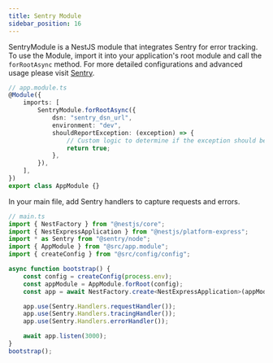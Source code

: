 ```yaml
---
title: Sentry Module
sidebar_position: 16
---
```


SentryModule is a NestJS module that integrates Sentry for error tracking. To use the Module, import it into your application's root module and call the `forRootAsync` method. For more detailed configurations and advanced usage please visit [Sentry](https://docs.sentry.io/platforms/javascript/guides/node/configuration/).

```ts
// app.module.ts
@Module({
    imports: [
        SentryModule.forRootAsync({
            dsn: "sentry_dsn_url",
            environment: "dev",
            shouldReportException: (exception) => {
                // Custom logic to determine if the exception should be reported
                return true;
            },
        }),
    ],
})
export class AppModule {}
```

In your main file, add Sentry handlers to capture requests and errors.

```ts
// main.ts
import { NestFactory } from "@nestjs/core";
import { NestExpressApplication } from "@nestjs/platform-express";
import * as Sentry from "@sentry/node";
import { AppModule } from "@src/app.module";
import { createConfig } from "@src/config/config";

async function bootstrap() {
    const config = createConfig(process.env);
    const appModule = AppModule.forRoot(config);
    const app = await NestFactory.create<NestExpressApplication>(appModule);

    app.use(Sentry.Handlers.requestHandler());
    app.use(Sentry.Handlers.tracingHandler());
    app.use(Sentry.Handlers.errorHandler());

    await app.listen(3000);
}
bootstrap();
```
